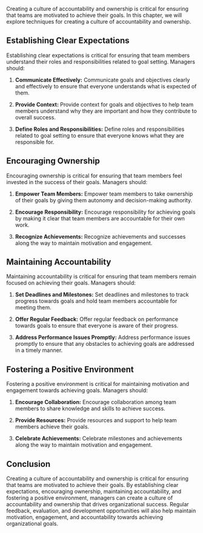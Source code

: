 
Creating a culture of accountability and ownership is critical for ensuring that teams are motivated to achieve their goals. In this chapter, we will explore techniques for creating a culture of accountability and ownership.

Establishing Clear Expectations
-------------------------------

Establishing clear expectations is critical for ensuring that team members understand their roles and responsibilities related to goal setting. Managers should:

1. **Communicate Effectively:** Communicate goals and objectives clearly and effectively to ensure that everyone understands what is expected of them.

2. **Provide Context:** Provide context for goals and objectives to help team members understand why they are important and how they contribute to overall success.

3. **Define Roles and Responsibilities:** Define roles and responsibilities related to goal setting to ensure that everyone knows what they are responsible for.

Encouraging Ownership
---------------------

Encouraging ownership is critical for ensuring that team members feel invested in the success of their goals. Managers should:

1. **Empower Team Members:** Empower team members to take ownership of their goals by giving them autonomy and decision-making authority.

2. **Encourage Responsibility:** Encourage responsibility for achieving goals by making it clear that team members are accountable for their own work.

3. **Recognize Achievements:** Recognize achievements and successes along the way to maintain motivation and engagement.

Maintaining Accountability
--------------------------

Maintaining accountability is critical for ensuring that team members remain focused on achieving their goals. Managers should:

1. **Set Deadlines and Milestones:** Set deadlines and milestones to track progress towards goals and hold team members accountable for meeting them.

2. **Offer Regular Feedback:** Offer regular feedback on performance towards goals to ensure that everyone is aware of their progress.

3. **Address Performance Issues Promptly:** Address performance issues promptly to ensure that any obstacles to achieving goals are addressed in a timely manner.

Fostering a Positive Environment
--------------------------------

Fostering a positive environment is critical for maintaining motivation and engagement towards achieving goals. Managers should:

1. **Encourage Collaboration:** Encourage collaboration among team members to share knowledge and skills to achieve success.

2. **Provide Resources:** Provide resources and support to help team members achieve their goals.

3. **Celebrate Achievements:** Celebrate milestones and achievements along the way to maintain motivation and engagement.

Conclusion
----------

Creating a culture of accountability and ownership is critical for ensuring that teams are motivated to achieve their goals. By establishing clear expectations, encouraging ownership, maintaining accountability, and fostering a positive environment, managers can create a culture of accountability and ownership that drives organizational success. Regular feedback, evaluation, and development opportunities will also help maintain motivation, engagement, and accountability towards achieving organizational goals.
